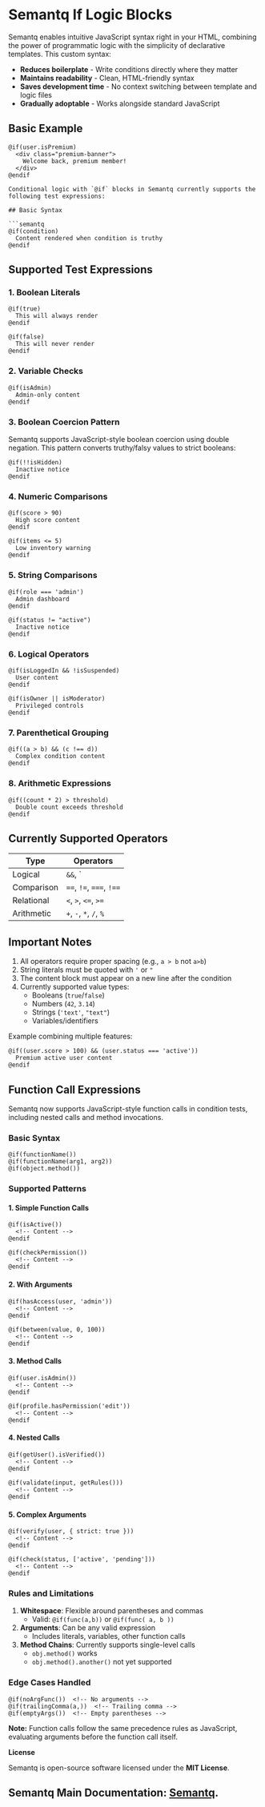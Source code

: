 
# Semantq If Logic Blocks

Semantq enables intuitive JavaScript syntax right in your HTML, combining the power of programmatic logic with the simplicity of declarative templates. This custom syntax:

- **Reduces boilerplate** - Write conditions directly where they matter
- **Maintains readability** - Clean, HTML-friendly syntax
- **Saves development time** - No context switching between template and logic files
- **Gradually adoptable** - Works alongside standard JavaScript

## Basic Example

```semantq
@if(user.isPremium)
  <div class="premium-banner">
    Welcome back, premium member!
  </div>
@endif

Conditional logic with `@if` blocks in Semantq currently supports the following test expressions:

## Basic Syntax

```semantq
@if(condition)
  Content rendered when condition is truthy
@endif
```

## Supported Test Expressions

### 1. Boolean Literals
```semantq
@if(true)
  This will always render
@endif

@if(false)
  This will never render
@endif
```

### 2. Variable Checks
```semantq
@if(isAdmin)
  Admin-only content
@endif
```

### 3. Boolean Coercion Pattern

Semantq supports JavaScript-style boolean coercion using double negation. This pattern converts truthy/falsy values to strict booleans:

```semantq
@if(!!isHidden)
  Inactive notice
@endif
```

### 4. Numeric Comparisons
```semantq
@if(score > 90)
  High score content
@endif

@if(items <= 5)
  Low inventory warning
@endif
```

### 5. String Comparisons
```semantq
@if(role === 'admin')
  Admin dashboard
@endif

@if(status != "active")
  Inactive notice
@endif
```

### 6. Logical Operators
```semantq
@if(isLoggedIn && !isSuspended)
  User content
@endif

@if(isOwner || isModerator)
  Privileged controls
@endif
```

### 7. Parenthetical Grouping
```semantq
@if((a > b) && (c !== d))
  Complex condition content
@endif
```

### 8. Arithmetic Expressions
```semantq
@if((count * 2) > threshold)
  Double count exceeds threshold
@endif
```

## Currently Supported Operators

| Type          | Operators               |
|---------------|-------------------------|
| Logical       | `&&`, `||`, `!`         |
| Comparison    | `==`, `!=`, `===`, `!==`|
| Relational    | `<`, `>`, `<=`, `>=`    |
| Arithmetic    | `+`, `-`, `*`, `/`, `%` |

## Important Notes

1. All operators require proper spacing (e.g., `a > b` not `a>b`)
2. String literals must be quoted with `'` or `"`
3. The content block must appear on a new line after the condition
4. Currently supported value types:
   - Booleans (`true`/`false`)
   - Numbers (`42`, `3.14`)
   - Strings (`'text'`, `"text"`)
   - Variables/identifiers

Example combining multiple features:
```semantq
@if((user.score > 100) && (user.status === 'active'))
  Premium active user content
@endif
```



## Function Call Expressions

Semantq now supports JavaScript-style function calls in condition tests, including nested calls and method invocations.

### Basic Syntax
```semantq
@if(functionName())
@if(functionName(arg1, arg2))
@if(object.method())
```

### Supported Patterns

#### 1. Simple Function Calls
```semantq
@if(isActive()) 
  <!-- Content -->
@endif

@if(checkPermission())
  <!-- Content -->
@endif
```

#### 2. With Arguments
```semantq
@if(hasAccess(user, 'admin'))
  <!-- Content -->
@endif

@if(between(value, 0, 100))
  <!-- Content -->
@endif
```

#### 3. Method Calls
```semantq
@if(user.isAdmin())
  <!-- Content -->
@endif

@if(profile.hasPermission('edit'))
  <!-- Content -->
@endif
```

#### 4. Nested Calls
```semantq
@if(getUser().isVerified())
  <!-- Content -->
@endif

@if(validate(input, getRules()))
  <!-- Content -->
@endif
```

#### 5. Complex Arguments
```semantq
@if(verify(user, { strict: true }))
  <!-- Content -->
@endif

@if(check(status, ['active', 'pending']))
  <!-- Content -->
@endif
```

### Rules and Limitations
1. **Whitespace**: Flexible around parentheses and commas
   - Valid: `@if(func(a,b))` or `@if(func( a, b ))`
2. **Arguments**: Can be any valid expression
   - Includes literals, variables, other function calls
3. **Method Chains**: Currently supports single-level calls
   - `obj.method()` works
   - `obj.method().another()` not yet supported

### Edge Cases Handled
```semantq
@if(noArgFunc())  <!-- No arguments -->
@if(trailingComma(a,))  <!-- Trailing comma -->
@if(emptyArgs())  <!-- Empty parentheses -->
```

**Note:** Function calls follow the same precedence rules as JavaScript, evaluating arguments before the function call itself.


**License**

Semantq is open-source software licensed under the **MIT License**.

## Semantq Main Documentation: [Semantq](https://github.com/Gugulethu-Nyoni/semantq).
